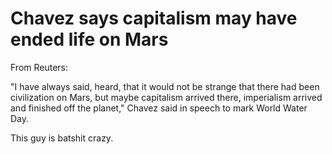 # Chavez says capitalism may have ended life on Mars

From Reuters:

"I have always said, heard, that it would not be strange that there had been civilization on Mars, but maybe capitalism arrived there, imperialism arrived and finished off the planet," Chavez said in speech to mark World Water Day.

This guy is batshit crazy.


